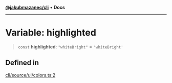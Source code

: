 [**@jakubmazanec/cli**](../../../README.md) • **Docs**

---

# Variable: highlighted

> `const` **highlighted**: `"whiteBright"` = `'whiteBright'`

## Defined in

[cli/source/ui/colors.ts:2](https://github.com/jakubmazanec/tools/blob/6ed2cc9bf798455a62cfc34def34fef748169fa2/packages/cli/source/ui/colors.ts#L2)
